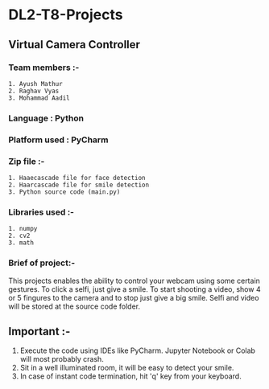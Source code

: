 # DL2-T8-Projects
## Virtual Camera Controller
### Team members :-
    1. Ayush Mathur
    2. Raghav Vyas
    3. Mohammad Aadil

### Language : Python

### Platform used : PyCharm

### Zip file :-
    1. Haaecascade file for face detection
    2. Haarcascade file for smile detection
    3. Python source code (main.py)
    
### Libraries used :-
    1. numpy
    2. cv2
    3. math
    
### Brief of project:-
   This projects enables the ability to control your webcam using some certain gestures. To click a selfi, just give a smile. To start shooting a video, show 4 or 5 fingures to the camera and to stop just give a big smile. Selfi and video will be stored at the source code folder.
   
## Important :-
  1. Execute the code using IDEs like PyCharm. Jupyter Notebook or Colab will most probably crash.
  2. Sit in a well illuminated room, it will be easy to detect your smile.
  3. In case of instant code termination, hit 'q' key from your keyboard.
